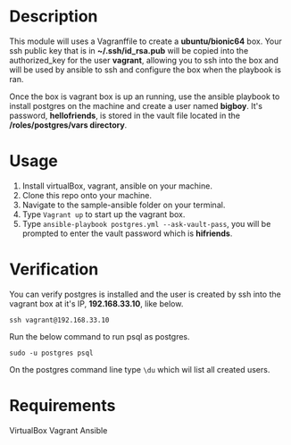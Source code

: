 Description
=================

This module will uses a Vagranffile to create a **ubuntu/bionic64** box. Your ssh public key that is in **~/.ssh/id_rsa.pub** will be copied into the authorized_key for the user **vagrant**, allowing you to ssh into the box and will be used by ansible to ssh and configure the box when the playbook is ran.

Once the box is vagrant box is up an running, use the ansible playbook to install postgres on the machine and create a user named **bigboy**. It's password, **hellofriends**, is stored in the vault file located in the **/roles/postgres/vars directory**.

Usage
=================

1. Install virtualBox, vagrant, ansible on your machine.
2. Clone this repo onto your machine.
3. Navigate to the sample-ansible folder on your terminal.
4. Type `Vagrant up` to start up the vagrant box.
5. Type `ansible-playbook postgres.yml --ask-vault-pass`, you will be prompted to enter the vault password which is **hifriends**.

Verification
=================

You can verify postgres is installed and the user is created by ssh into the vagrant box at it's IP, **192.168.33.10**, like below.

`ssh vagrant@192.168.33.10`

Run the below command to run psql as postgres.

`sudo -u postgres psql`

On the postgres command line type `\du` which wil list all created users.

Requirements
=================

VirtualBox
Vagrant
Ansible